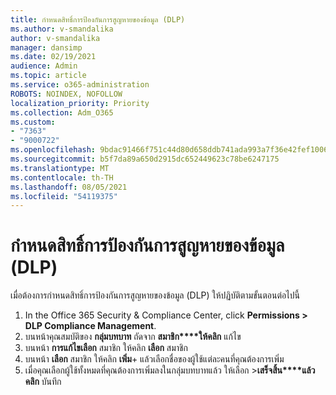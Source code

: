```yaml
---
title: กําหนดสิทธิ์การป้องกันการสูญหายของข้อมูล (DLP)
ms.author: v-smandalika
author: v-smandalika
manager: dansimp
ms.date: 02/19/2021
audience: Admin
ms.topic: article
ms.service: o365-administration
ROBOTS: NOINDEX, NOFOLLOW
localization_priority: Priority
ms.collection: Adm_O365
ms.custom:
- "7363"
- "9000722"
ms.openlocfilehash: 9bdac91466f751c44d80d658ddb741ada993a7f36e42fef10064c8a1dff9e662
ms.sourcegitcommit: b5f7da89a650d2915dc652449623c78be6247175
ms.translationtype: MT
ms.contentlocale: th-TH
ms.lasthandoff: 08/05/2021
ms.locfileid: "54119375"
---
```

# <a name="assign-data-loss-prevention-dlp-permissions"></a>กําหนดสิทธิ์การป้องกันการสูญหายของข้อมูล (DLP)

เมื่อต้องการกําหนดสิทธิ์การป้องกันการสูญหายของข้อมูล (DLP) ให้ปฏิบัติตามขั้นตอนต่อไปนี้

1. In the Office 365 Security & Compliance Center, click **Permissions > DLP Compliance Management**.
2. บนหน้าคุณสมบัติของ **กลุ่มบทบาท** ถัดจาก **สมาชิก****ให้คลิก** แก้ไข
3. บนหน้า **การแก้ไขเลือก** สมาชิก ให้คลิก **เลือก** สมาชิก
4. บนหน้า **เลือก** สมาชิก ให้คลิก **เพิ่ม**+ แล้วเลือกชื่อของผู้ใช้แต่ละคนที่คุณต้องการเพิ่ม
5. เมื่อคุณเลือกผู้ใช้ทั้งหมดที่คุณต้องการเพิ่มลงในกลุ่มบทบาทแล้ว ให้เลือก >**เสร็จสิ้น****แล้วคลิก** บันทึก
